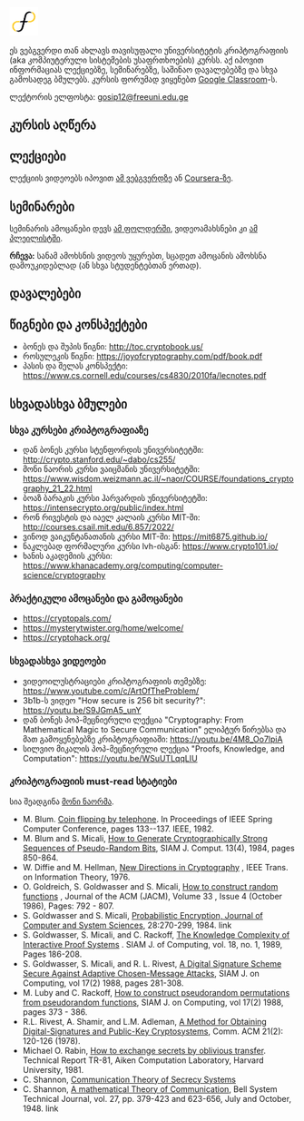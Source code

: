 <img src="freeuni-logo.png" alt="freeuni logo" width="50"/>

ეს ვებგვერდი თან ახლავს თავისუფალი უნივერსიტეტის კრიპტოგრაფიის
(aka კომპიუტერული სისტემების უსაფრთხოების) კურსს.
აქ იპოვით ინფორმაციას ლექციებზე, სემინარებზე, საშინაო დავალებებზე
და სხვა გამოსადეგ ბმულებს.
კურსის ფორუმად ვიყენებთ 
[Google Classroom](https://classroom.google.com/c/NTM4NjQ4MTYyNjI3)-ს.

ლექტორის ელფოსტა: [gosip12@freeuni.edu.ge](mailto:gosip12@freeuni.edu.ge)

## კურსის აღწერა



## ლექციები

ლექციის ვიდეოებს იპოვით [ამ ვებგვერდზე](https://crypto.stanford.edu/~dabo/courses/OnlineCrypto/) ან 
[Coursera-ზე](https://www.coursera.org/learn/crypto).  

## სემინარები

სემინარის ამოცანები დევს [ამ ფოლდერში](https://drive.google.com/drive/folders/1RKYtNTA7EICkWdBVIcEVjUYeGgw288PN?usp=sharing),
ვიდეოამახსნები კი
[ამ პლეილისტში](https://www.youtube.com/playlist?list=PLsJx0uONbaNY42xlbxDiOtjofes1QWOgz). 

**რჩევა:** სანამ ამოხსნის ვიდეოს უყურებთ, სცადეთ ამოცანის ამოხსნა დამოუკიდებლად
(ან სხვა სტუდენტებთან ერთად).

## დავალებები

## წიგნები და კონსპექტები

- ბონეს და შუპის წიგნი: <http://toc.cryptobook.us/>
- როსულეკის წიგნი: <https://joyofcryptography.com/pdf/book.pdf>
- პასის და შელას კონსპექტი: <https://www.cs.cornell.edu/courses/cs4830/2010fa/lecnotes.pdf> 

## სხვადასხვა ბმულები

### სხვა კურსები კრიპტოგრაფიაზე

- დან ბონეს კურსი სტენფორდის უნივერსიტეტში: <http://crypto.stanford.edu/~dabo/cs255/>
- მონი ნაორის კურსი ვაიცმანის უნივერსიტეტში: <https://www.wisdom.weizmann.ac.il/~naor/COURSE/foundations_cryptography_21_22.html>
- ბოაზ ბარაკის კურსი ჰარვარდის უნივერსიტეტში: <https://intensecrypto.org/public/index.html>
- რონ რივესტის და იაელ კალაის კურსი MIT-ში: <http://courses.csail.mit.edu/6.857/2022/>
- ვინოდ ვაიკუნტანათანის კურსი MIT-ში: <https://mit6875.github.io/>
- ნაკლებად ფორმალური კურსი lvh-ისგან: <https://www.crypto101.io/>
- ხანის აკადემიის კურსი: <https://www.khanacademy.org/computing/computer-science/cryptography>

### პრაქტიკული ამოცანები და გამოცანები

- <https://cryptopals.com/>
- <https://mysterytwister.org/home/welcome/>
- <https://cryptohack.org/>

### სხვადასხვა ვიდეოები

- ვიდეოილუსტრაციები კრიპტოგრაფიის თემებზე: <https://www.youtube.com/c/ArtOfTheProblem/>
- 3b1b-ს ვიდეო "How secure is 256 bit security?": <https://youtu.be/S9JGmA5_unY>
- დან ბონეს პოპ-მეცნიერული ლექცია "Cryptography: From Mathematical Magic to Secure Communication" ელიპტურ წირებსა და მათ გამოყენებებზე კრიპტოგრაფიაში: <https://youtu.be/4M8_Oo7lpiA>
- სილვიო მიკალის პოპ-მეცნიერული ლექცია "Proofs, Knowledge, and Computation": <https://youtu.be/WSuUTLqqLIU>

### კრიპტოგრაფიის must-read სტატიები

სია შეადგინა [მონი ნაორმა](https://www.wisdom.weizmann.ac.il/~naor/COURSE/foundations_cryptography_21_22.html).

- M. Blum. [Coin flipping by telephone](http://users.cms.caltech.edu/~vidick/teaching/101_crypto/Blum81_CoinFlipping.pdf). In Proceedings of IEEE Spring Computer Conference, pages 133--137. IEEE, 1982.
- M. Blum and S. Micali, [How to Generate Cryptographically Strong Sequences of Pseudo-Random Bits](https://people.csail.mit.edu/silvio/Selected%20Scientific%20Papers/Pseudo%20Randomness/How_To_Generate_Cryptographically_Strong_Sequences_Of_Pseudo-Random_Bits.pdf), SIAM J. Comput. 13(4), 1984, pages 850-864.
- W. Diffie and M. Hellman, [New Directions in Cryptography](https://ee.stanford.edu/~hellman/publications/24.pdf) , IEEE Trans. on Information Theory, 1976.
- O. Goldreich, S. Goldwasser and S. Micali, [How to construct random functions](https://people.csail.mit.edu/silvio/Selected%20Scientific%20Papers/Pseudo%20Randomness/How%20To%20Construct%20Random%20Functions.pdf) , Journal of the ACM (JACM), Volume 33 , Issue 4 (October 1986), Pages: 792 - 807.
- S. Goldwasser and S. Micali, [Probabilistic Encryption, Journal of Computer and System Sciences](https://inst.eecs.berkeley.edu/~cs276/fa20/notes/probabilistic_encryption.pdf), 28:270-299, 1984. link
- S. Goldwasser, S. Micali, and C. Rackoff, [The Knowledge Complexity of Interactive Proof Systems](https://people.csail.mit.edu/silvio/Selected%20Scientific%20Papers/Proof%20Systems/The_Knowledge_Complexity_Of_Interactive_Proof_Systems.pdf) . SIAM J. of Computing, vol. 18, no. 1, 1989, Pages 186-208.
- S. Goldwasser, S. Micali, and R. L. Rivest, [A Digital Signature Scheme Secure Against Adaptive Chosen-Message Attacks](https://people.csail.mit.edu/rivest/GoldwasserMicaliRivest-ADigitalSignatureSchemeSecureAgainstAdaptiveChosenMessageAttacks.pdf), SIAM J. on Computing, vol 17(2) 1988, pages 281-308.
- M. Luby and C. Rackoff, [How to construct pseudorandom permutations from pseudorandom functions](https://inst.eecs.berkeley.edu/~cs276/fa20/notes/Luby_Rackoff_paper.pdf), SIAM J. on Computing, vol 17(2) 1988, pages 373 - 386.
- R.L. Rivest, A. Shamir, and L.M. Adleman, [A Method for Obtaining Digital-Signatures and Public-Key Cryptosystems](https://people.csail.mit.edu/rivest/Rsapaper.pdf), Comm. ACM 21(2): 120-126 (1978).
- Michael O. Rabin, [How to exchange secrets by oblivious transfer](https://eprint.iacr.org/2005/187.pdf). Technical Report TR-81, Aiken Computation Laboratory, Harvard University, 1981.
- C. Shannon, [Communication Theory of Secrecy Systems](https://pages.cs.wisc.edu/~rist/642-spring-2014/shannon-secrecy.pdf)
- C. Shannon, [A mathematical Theory of Communication](https://people.math.harvard.edu/~ctm/home/text/others/shannon/entropy/entropy.pdf), Bell System Technical Journal, vol. 27, pp. 379-423 and 623-656, July and October, 1948. link
